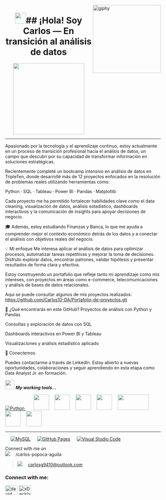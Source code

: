 [<img align='right' src="https://media.giphy.com/media/M9gbBd9nbDrOTu1Mqx/giphy.gif" width="220" alt="giphy">](https://t.me/voko_aleksey)


<div align="center" width="50">
</div>
<h1 align="center"><img src="https://media.giphy.com/media/hvRJCLFzcasrR4ia7z/giphy.gif" width="35">## ¡Hola! Soy Carlos — En transición al análisis de datos</h1>


<p align="center">
  <img src="https://miro.medium.com/max/2048/1*OohqW5DGh9CQS4hLY5FXzA.png" height="230"/>
</p>
<hr>





Apasionado por la tecnología y el aprendizaje continuo, estoy actualmente en un proceso de transición profesional hacia el análisis de datos, un campo que descubrí por su capacidad de transformar información en soluciones estratégicas.

Recientemente completé un bootcamp intensivo en análisis de datos en TripleTen, donde desarrollé más de 12 proyectos enfocados en la resolución de problemas reales utilizando herramientas como:

Python · SQL · Tableau · Power BI · Pandas · Matplotlib

Cada proyecto me ha permitido fortalecer habilidades clave como el data cleaning, visualización de datos, análisis estadístico, dashboards interactivos y la comunicación de insights para apoyar decisiones de negocio.

🎓 Además, estoy estudiando Finanzas y Banca, lo que me ayuda a comprender mejor el contexto económico detrás de los datos y a conectar el análisis con objetivos reales del negocio.

💡 Mi enfoque
Me interesa aplicar el análisis de datos para optimizar procesos, automatizar tareas repetitivas y mejorar la toma de decisiones. Disfruto explorar datos, encontrar patrones, validar hipótesis y presentar resultados de forma clara y efectiva.

Estoy construyendo un portafolio que refleje tanto mi aprendizaje como mis intereses, con proyectos en áreas como e-commerce, telecomunicaciones y análisis de bases de datos relacionales.

Aqui se puede consultar algunos de mis proyectos realizados: https://github.com/Carlos10-DA/Portafolio-de-proyectos.git


📁 ¿Qué encontrarás en este GitHub?
Proyectos de análisis con Python y Pandas

Consultas y exploración de datos con SQL

Dashboards interactivos en Power BI y Tableau

Visualizaciones y análisis estadístico aplicado

🤝 Conectemos

Puedes contactarme a través de LinkedIn.
Estoy abierto a nuevas oportunidades, colaboraciones y seguir aprendiendo en esta etapa como Data Analyst Jr. en formación.


<img src="https://media.giphy.com/media/iY8CRBdQXODJSCERIr/giphy.gif" width="30px">&nbsp;***My working tools...***
<p align="left">


  <a href="https://python.org/">
    <img alt="Python" src="https://img.shields.io/badge/Python-FFD43B?style=for-the-badge&logo=python&logoColor=darkgreen"/>
  </a>
  &emsp;
  <code> <img height="50" src="https://www.vectorlogo.zone/logos/jupyter/jupyter-ar21.svg"> </code>
  <code> <img height="50" src="https://www.vectorlogo.zone/logos/w3_html5/w3_html5-ar21.svg"> </code>
  <code> <img height="50" src="https://www.vectorlogo.zone/logos/mysql/mysql-ar21.svg"> </code>
  <code> <img height="50" src="https://www.vectorlogo.zone/logos/sqlite/sqlite-ar21.svg"> </code>
  <code> <img height="50" src="https://matplotlib.org/2.2.5/_images/sphx_glr_logos2_001.png" width='100'> </code>
  <code> <img height="50" src="https://upload.wikimedia.org/wikipedia/commons/thumb/e/ed/Pandas_logo.svg/768px-Pandas_logo.svg.png"> </code>
  <code> <img height="50" src="https://www.vectorlogo.zone/logos/numpy/numpy-ar21.svg"> </code>
  <hr>
  <p align="left">
  &emsp;
    <a href="https://www.mysql.com/"><img alt="MySQL" src="https://img.shields.io/badge/MySQL-00000F?style=for-the-badge&logo=mysql&logoColor=white"></a>
      &emsp;
    <a href="https://www.github.com"><img alt="GitHub Pages" src="https://img.shields.io/badge/GitHub-100000?style=for-the-badge&logo=github&logoColor=white"></a>
  &emsp;
      <a href="#"><img alt="Visual Studio Code" src="https://img.shields.io/badge/Visual_Studio_Code-0078D4?style=for-the-badge&logo=visual%20studio%20code&logoColor=white"></a>
  &emsp;




 <p>Connect with me on
<br>	
<a target="_blank" href="https://www.linkedin.com/in/ahmadshaikhk/"><img src="https://img.shields.io/badge/-LinkedIn-0077B5?style=for-the-badge&logo=Linkedin&logoColor=white"></img></a>
&emsp;/carlos-popoca-aguila
                                                                        

><img src="https://img.shields.io/badge/-Gmail-D14836?style=for-the-badge&logo=Gmail&logoColor=white"></img></a>
&emsp;carlosg9410@outlook.com




<h3 align="left">Connect with me:</h3>
<p align="left">
<a href="https://www.linkedin.com/in/anderson-mendoza-ramos-7551141b7/" target="blank"><img align="center" src="https://raw.githubusercontent.com/rahuldkjain/github-profile-readme-generator/master/src/images/icons/Social/linked-in-alt.svg" alt="david mendoza ramos" height="30" width="40" /></a>
<a href="https://discord.gg/fpUtBrbKU5" target="blank"><img align="center" src="https://raw.githubusercontent.com/rahuldkjain/github-profile-readme-generator/master/src/images/icons/Social/discord.svg" alt="xDeckland#0872" height="30" width="40" /></a>






